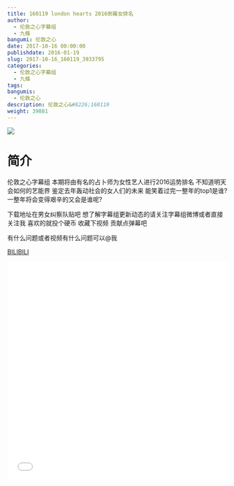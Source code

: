 ```yaml
---
title: 160119 london hearts 2016倒霉女排名
author: 
  - 伦敦之心字幕组
  - 九條
bangumi: 伦敦之心
date: 2017-10-16 00:00:00
publishdate: 2016-01-19
slug: 2017-10-16_160119_3933795
categories: 
  - 伦敦之心字幕组
  - 九條
tags: 
bangumis: 
  - 伦敦之心
description: 伦敦之心&#8226;160119
weight: 39881
---
```


![](https://i.imgur.com/bTVkNj1.jpg)

# 简介  
伦敦之心字幕组 本期将由有名的占卜师为女性艺人进行2016运势排名 不知道明天会如何的艺能界 鉴定去年轰动社会的女人们的未来 能笑着过完一整年的top1是谁? 一整年将会变得艰辛的又会是谁呢? 


下载地址在男女纠察队贴吧 想了解字幕组更新动态的请关注字幕组微博或者直接关注我 喜欢的就投个硬币 收藏下视频 贡献点弹幕吧


有什么问题或者视频有什么问题可以@我

  [BILIBILI](https://www.bilibili.com/video/av3933795/)


<div class="vcontainer">  <iframe class='video' src="//www.bilibili.com/blackboard/player.html?aid=3933795" width="100%" height="500" frameborder="0" allowfullscreen="allowfullscreen"></iframe></div>
